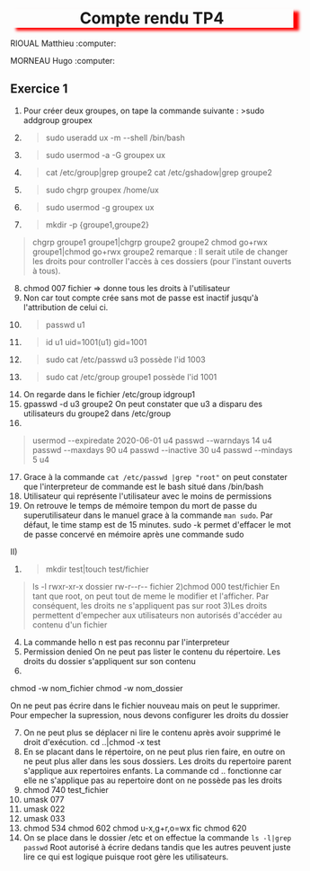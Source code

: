 <h1 align="center" style="box-shadow: 10px 5px 5px red">Compte rendu TP4</h1>                                   
<p>RIOUAL Matthieu :computer:</p>
<p>MORNEAU Hugo :computer:</P>

## Exercice 1

1) Pour créer deux groupes, on tape la commande suivante : >sudo addgroup groupex
2) >sudo useradd ux -m --shell /bin/bash
3) >sudo usermod -a -G groupex ux
4) >cat /etc/group|grep groupe2
   >cat /etc/gshadow|grep groupe2
5) >sudo chgrp groupex /home/ux
6) >sudo usermod -g groupex ux
7) >mkdir -p {groupe1,groupe2}
 >chgrp groupe1 groupe1|chgrp groupe2 groupe2
 >chmod go+rwx groupe1|chmod go+rwx groupe2
remarque : Il serait utile de changer les droits pour controller l'accès à ces dossiers (pour l'instant ouverts à tous).
8) chmod 007 fichier => donne tous les droits à l'utilisateur
9) Non car tout compte crée sans mot de passe est inactif jusqu'à l'attribution de celui ci.
10) >passwd u1
11) >id u1    uid=1001(u1) gid=1001
12) >sudo cat /etc/passwd u3 possède l'id 1003
13) >sudo cat /etc/group groupe1 possède l'id 1001
14) On regarde dans le fichier /etc/group
idgroup1 
15) gpasswd -d u3 groupe2
On peut constater que u3 a disparu des utilisateurs du groupe2 dans /etc/group
16) 
> usermod --expiredate 2020-06-01 u4
> passwd --warndays 14 u4
> passwd --maxdays 90 u4
> passwd --inactive 30 u4
> passwd --mindays 5 u4
17) Grace à la commande ```cat /etc/passwd |grep "root"``` on peut constater que l'interpreteur de commande est le bash situé dans /bin/bash
18) Utilisateur qui représente l'utilisateur avec le moins de permissions
19) On retrouve le temps de mémoire tempon du mort de passe du superutilisateur dans le manuel grace à la commande ```man sudo```. Par défaut, le time stamp est de 15 minutes.
sudo -k permet d'effacer le mot de passe concervé en mémoire après une commande sudo

II)

1) >mkdir test|touch test/fichier
>ls -l
rwxr-xr-x dossier
rw-r--r-- fichier
2)chmod 000 test/fichier
En tant que root, on peut tout de meme le modifier et l'afficher. Par conséquent, les droits ne s'appliquent pas sur root
3)Les droits permettent d'empecher aux utilisateurs non autorisés d'accéder au contenu d'un fichier
4) La commande hello n est pas reconnu par l'interpreteur
5) Permission denied On ne peut pas lister le contenu du répertoire. Les droits du dossier s'appliquent sur son contenu
6) 
chmod -w nom_fichier
chmod -w nom_dossier

On ne peut pas écrire dans le fichier nouveau mais on peut le supprimer.
Pour empecher la supression, nous devons configurer les droits du dossier 

7) On ne peut plus se déplacer ni lire le contenu après avoir supprimé le droit d'exécution.
cd ..|chmod -x test
8) En se placant dans le répertoire, on ne peut plus rien faire, en outre on ne peut plus aller dans les sous dossiers. Les droits du repertoire parent s'applique aux repertoires enfants. La commande cd .. fonctionne car elle ne s'applique pas au repertoire dont on ne possède pas les droits
9) chmod 740 test_fichier 
10) umask 077
11) umask 022
12) umask 033
13) chmod 534
chmod 602
chmod u-x,g+r,o=wx fic
chmod 620
14) On se place dans le dossier /etc et on effectue la commande ```ls -l|grep passwd```
Root autorisé à écrire dedans tandis que les autres peuvent juste lire ce qui est logique puisque root gère les utilisateurs.
